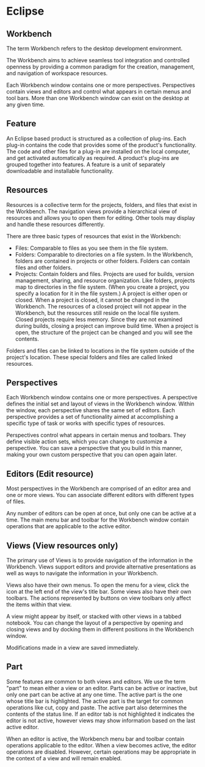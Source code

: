 # Eclipse

## Workbench
The term Workbench refers to the desktop development environment. 

The Workbench aims to achieve seamless tool integration and controlled openness by providing a common 
paradigm for the creation, management, and navigation of workspace resources.

Each Workbench window contains one or more perspectives. Perspectives contain views and editors and control what 
appears in certain menus and tool bars. More than one Workbench window can exist on the desktop at any given time.

## Feature
An Eclipse based product is structured as a collection of plug-ins. Each plug-in contains the code that provides some of the product's functionality. 
The code and other files for a plug-in are installed on the local computer, and get activated automatically as required. A product's plug-ins are 
grouped together into features. A feature is a unit of separately downloadable and installable functionality.

## Resources
Resources is a collective term for the projects, folders, and files that exist in the Workbench. 
The navigation views provide a hierarchical view of resources and allows you to open them for editing. 
Other tools may display and handle these resources differently.

There are three basic types of resources that exist in the Workbench:
- Files: Comparable to files as you see them in the file system.
- Folders: Comparable to directories on a file system. In the Workbench, folders are contained in projects or other folders. Folders can contain files and other folders.
- Projects:  Contain folders and files. Projects are used for builds, version management, sharing, and resource organization. Like folders, projects map to directories in the file system. (When you create a project, you specify a location for it in the file system.)
A project is either open or closed. When a project is closed, it cannot be changed in the Workbench. The resources of a closed project will not appear in the Workbench, but the resources still reside on the local file system. Closed projects require less memory. Since they are not examined during builds, closing a project can improve build time.
When a project is open, the structure of the project can be changed and you will see the contents.

Folders and files can be linked to locations in the file system outside of the project's location. These special folders and files are called linked resources.

## Perspectives
Each Workbench window contains one or more perspectives. A perspective defines the initial set and layout of views in the Workbench window. 
Within the window, each perspective shares the same set of editors. Each perspective provides a set of functionality aimed at accomplishing 
a specific type of task or works with specific types of resources. 

Perspectives control what appears in certain menus and toolbars. They define visible action sets, which you can change to customize a perspective. 
You can save a perspective that you build in this manner, making your own custom perspective that you can open again later.

## Editors (Edit resource)
Most perspectives in the Workbench are comprised of an editor area and one or more views. You can associate different editors with different types of files. 

Any number of editors can be open at once, but only one can be active at a time. The main menu bar and toolbar for the Workbench window contain 
operations that are applicable to the active editor.

## Views (View resources only)
The primary use of Views is to provide navigation of the information in the Workbench. Views support editors and provide alternative presentations as well as ways to navigate the information in your Workbench. 

Views also have their own menus. To open the menu for a view, click the icon at the left end of the view's title bar. 
Some views also have their own toolbars. The actions represented by buttons on view toolbars only affect the items within that view.

A view might appear by itself, or stacked with other views in a tabbed notebook. You can change the layout of a perspective 
by opening and closing views and by docking them in different positions in the Workbench window.

Modifications made in a view are saved immediately.

## Part
Some features are common to both views and editors. We use the term "part" to mean either a view or an editor. Parts can be active or inactive, but only one part can be active at any one time. The active part is the one whose title bar is highlighted. The active part is the target for common operations like cut, copy and paste. The active part also determines the contents of the status line. If an editor tab is not highlighted it indicates the editor is not active, however views may show information based on the last active editor.

When an editor is active, the Workbench menu bar and toolbar contain operations applicable to the editor. When a view becomes active, the editor operations are disabled. However, certain operations may be appropriate in the context of a view and will remain enabled.
